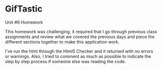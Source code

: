 # GifTastic
Unit #6 Homework

This homework was challenging, it required that I go through previous class assignments and review what we covered the previous days and piece the different sections together to make this application work.

I've run the html through the Html5 Checker and it returned  with no errors or warnings. Also, I tried to comment as much as possible to indicate the step by step process if someone else was reading the code.



